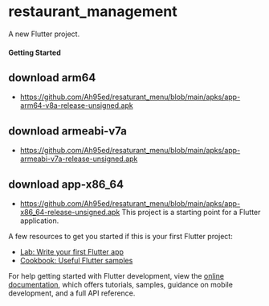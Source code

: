 # restaurant_management

A new Flutter project.

#### Getting Started
## download arm64
 -  https://github.com/Ah95ed/resaturant_menu/blob/main/apks/app-arm64-v8a-release-unsigned.apk 
## download armeabi-v7a
-   https://github.com/Ah95ed/resaturant_menu/blob/main/apks/app-armeabi-v7a-release-unsigned.apk 
## download app-x86_64
-   https://github.com/Ah95ed/resaturant_menu/blob/main/apks/app-x86_64-release-unsigned.apk 
This project is a starting point for a Flutter application.

A few resources to get you started if this is your first Flutter project:

- [Lab: Write your first Flutter app](https://docs.flutter.dev/get-started/codelab)
- [Cookbook: Useful Flutter samples](https://docs.flutter.dev/cookbook)

For help getting started with Flutter development, view the
[online documentation](https://docs.flutter.dev/), which offers tutorials,
samples, guidance on mobile development, and a full API reference.
